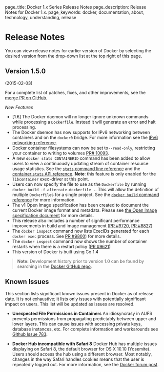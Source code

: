 page_title: Docker 1.x Series Release Notes
page_description: Release Notes for Docker 1.x.
page_keywords: docker, documentation, about, technology, understanding, release

# Release Notes

You can view release notes for earlier version of Docker by selecting the
desired version from the drop-down list at the top right of this page.

## Version 1.5.0
(2015-02-03)

For a complete list of patches, fixes, and other improvements, see the
[merge PR on GitHub](https://github.com/docker/docker/pull/10286).

*New Features*

* [1.6] The Docker daemon will no longer ignore unknown commands
  while processing a `Dockerfile`. Instead it will generate an error and halt
  processing.
* The Docker daemon has now supports for IPv6 networking between containers
  and on the `docker0` bridge. For more information see the
  [IPv6 networking reference](/articles/networking/#ipv6).
* Docker container filesystems can now be set to`--read-only`, restricting your
  container to writing to volumes [PR# 10093](https://github.com/docker/docker/pull/10093).
* A new `docker stats CONTAINERID` command has been added to allow users to view a
  continuously updating stream of container resource usage statistics. See the
  [`stats` command line reference](/reference/commandline/cli/#stats) and the
  [container `stats` API reference](/reference/api/docker_remote_api_v1.17/#get-container-stats-based-on-resource-usage).
  **Note**: this feature is only enabled for the `libcontainer` exec-driver at this point.
* Users can now specify the file to use as the `Dockerfile` by running
  `docker build -f alternate.dockerfile .`. This will allow the definition of multiple
  `Dockerfile`s for a single project. See the [`docker build` command reference](
/reference/commandline/cli/#build) for more information.
* The v1 Open Image specification has been created to document the current Docker image
  format and metadata. Please see [the Open Image specification document](
https://github.com/docker/docker/blob/master/image/spec/v1.md) for more details.
* This release also includes a number of significant performance improvements in
  build and image management ([PR #9720](https://github.com/docker/docker/pull/9720),
  [PR #8827](https://github.com/docker/docker/pull/8827))
* The `docker inspect` command now lists ExecIDs generated for each `docker exec` process.
  See [PR #9800](https://github.com/docker/docker/pull/9800)) for more details.
* The `docker inspect` command now shows the number of container restarts when there
  is a restart policy ([PR #9621](https://github.com/docker/docker/pull/9621))
* This version of Docker is built using Go 1.4

> **Note:**
> Development history prior to version 1.0 can be found by
> searching in the [Docker GitHub repo](https://github.com/docker/docker).

## Known Issues

This section lists significant known issues present in Docker as of release
date. It is not exhaustive; it lists only issues with potentially significant
impact on users. This list will be updated as issues are resolved.

* **Unexpected File Permissions in Containers**
An idiosyncrasy in AUFS prevents permissions from propagating predictably
between upper and lower layers. This can cause issues with accessing private
keys, database instances, etc. For complete information and workarounds see
[Github Issue 783](https://github.com/docker/docker/issues/783).

* **Docker Hub incompatible with Safari 8**
Docker Hub has multiple issues displaying on Safari 8, the default browser
for OS X 10.10 (Yosemite). Users should access the hub using a different
browser. Most notably, changes in the way Safari handles cookies means that the
user is repeatedly logged out. For more information, see the [Docker
forum post](https://forums.docker.com/t/new-safari-in-yosemite-issue/300).
